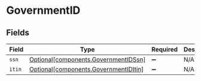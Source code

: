 # GovernmentID


## Fields

| Field                                                                                | Type                                                                                 | Required                                                                             | Description                                                                          |
| ------------------------------------------------------------------------------------ | ------------------------------------------------------------------------------------ | ------------------------------------------------------------------------------------ | ------------------------------------------------------------------------------------ |
| `ssn`                                                                                | [Optional[components.GovernmentIDSsn]](../../models/components/governmentidssn.md)   | :heavy_minus_sign:                                                                   | N/A                                                                                  |
| `itin`                                                                               | [Optional[components.GovernmentIDItin]](../../models/components/governmentiditin.md) | :heavy_minus_sign:                                                                   | N/A                                                                                  |